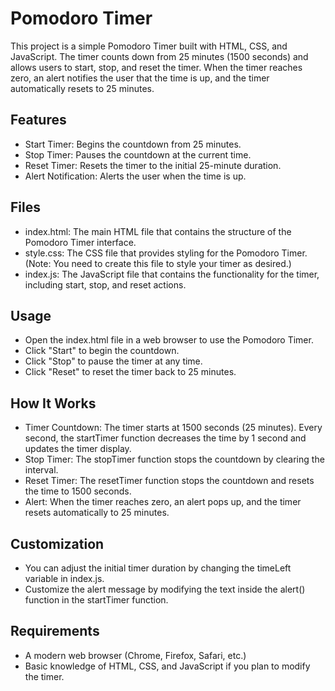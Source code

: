 # Pomodoro Timer

This project is a simple Pomodoro Timer built with HTML, CSS, and JavaScript. The timer counts down from 25 minutes (1500 seconds) and allows users to start, stop, and reset the timer. When the timer reaches zero, an alert notifies the user that the time is up, and the timer automatically resets to 25 minutes.

## Features

- Start Timer: Begins the countdown from 25 minutes.
- Stop Timer: Pauses the countdown at the current time.
- Reset Timer: Resets the timer to the initial 25-minute duration.
- Alert Notification: Alerts the user when the time is up.

## Files

- index.html: The main HTML file that contains the structure of the Pomodoro Timer interface.
- style.css: The CSS file that provides styling for the Pomodoro Timer. (Note: You need to create this file to style your timer as desired.)
- index.js: The JavaScript file that contains the functionality for the timer, including start, stop, and reset actions.

## Usage

- Open the index.html file in a web browser to use the Pomodoro Timer.
- Click "Start" to begin the countdown.
- Click "Stop" to pause the timer at any time.
- Click "Reset" to reset the timer back to 25 minutes.

## How It Works

- Timer Countdown: The timer starts at 1500 seconds (25 minutes). Every second, the startTimer function decreases the time by 1 second and updates the timer display.
- Stop Timer: The stopTimer function stops the countdown by clearing the interval.
- Reset Timer: The resetTimer function stops the countdown and resets the time to 1500 seconds.
- Alert: When the timer reaches zero, an alert pops up, and the timer resets automatically to 25 minutes.

## Customization

- You can adjust the initial timer duration by changing the timeLeft variable in index.js.
- Customize the alert message by modifying the text inside the alert() function in the startTimer function.

## Requirements

- A modern web browser (Chrome, Firefox, Safari, etc.)
- Basic knowledge of HTML, CSS, and JavaScript if you plan to modify the timer.
